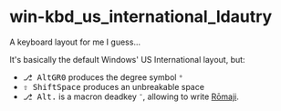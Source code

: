 # win-kbd_us_international_ldautry

A keyboard layout for me I guess...

It's basically the default Windows' US International layout, but:

- <kbd>&#9095; AltGR</kbd><kbd>0</kbd> produces the degree symbol `°`
- <kbd>&#8679; Shift</kbd><kbd>Space</kbd> produces an unbreakable space
- <kbd>&#9095; Alt</kbd><kbd>.</kbd> is a macron deadkey `¯`, allowing to write [Rōmaji](https://www.wikiwand.com/fr/R%C5%8Dmaji).
